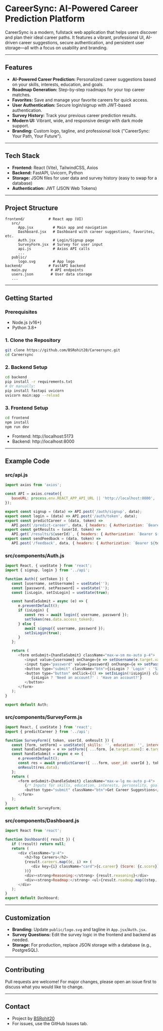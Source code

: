 

# CareerSync: AI-Powered Career Prediction Platform

CareerSync is a modern, fullstack web application that helps users discover and plan their ideal career paths. It features a vibrant, professional UI, AI-driven career suggestions, secure authentication, and persistent user storage—all with a focus on usability and branding.

---

## Features

- **AI-Powered Career Prediction:** Personalized career suggestions based on your skills, interests, education, and goals.
- **Roadmap Generation:** Step-by-step roadmaps for your top career matches.
- **Favorites:** Save and manage your favorite careers for quick access.
- **User Authentication:** Secure login/signup with JWT-based authentication.
- **Survey History:** Track your previous career prediction results.
- **Modern UI:** Vibrant, wide, and responsive design with dark mode support.
- **Branding:** Custom logo, tagline, and professional look ("CareerSync: Your Path, Your Future").

---

## Tech Stack

- **Frontend:** React (Vite), TailwindCSS, Axios
- **Backend:** FastAPI, Uvicorn, Python
- **Storage:** JSON files for user data and survey history (easy to swap for a database)
- **Authentication:** JWT (JSON Web Tokens)

---

## Project Structure

```
frontend/           # React app (UI)
   src/
      App.jsx         # Main app and navigation
      Dashboard.jsx   # Dashboard with career suggestions, favorites, etc.
      Auth.jsx        # Login/Signup page
      SurveyForm.jsx  # Survey for user input
      api.js          # Axios API calls
      ...
   public/
      logo.svg        # App logo
backend/            # FastAPI backend
   main.py           # API endpoints
   users.json        # User data storage
   ...
```

---

## Getting Started

### Prerequisites
- Node.js (v16+)
- Python 3.8+

### 1. Clone the Repository
```sh
git clone https://github.com/BSRohit20/Careersync.git
cd Careersync
```

### 2. Backend Setup
```sh
cd backend
pip install -r requirements.txt
# Or manually:
pip install fastapi uvicorn
uvicorn main:app --reload
```

### 3. Frontend Setup
```sh
cd frontend
npm install
npm run dev
```

- Frontend: http://localhost:5173
- Backend: http://localhost:8000

---

## Example Code

### src/api.js
```js
import axios from 'axios';

const API = axios.create({
   baseURL: process.env.REACT_APP_API_URL || 'http://localhost:8000',
});

export const signup = (data) => API.post('/auth/signup', data);
export const login = (data) => API.post('/auth/token', data);
export const predictCareer = (data, token) =>
   API.post('/predict-career', data, { headers: { Authorization: `Bearer ${token}` } });
export const getResults = (userId, token) =>
   API.get(`/results/${userId}`, { headers: { Authorization: `Bearer ${token}` } });
export const sendFeedback = (data, token) =>
   API.post('/feedback', data, { headers: { Authorization: `Bearer ${token}` } });
```

### src/components/Auth.js
```js
import React, { useState } from 'react';
import { signup, login } from '../api';

function Auth({ setToken }) {
   const [username, setUsername] = useState('');
   const [password, setPassword] = useState('');
   const [isLogin, setIsLogin] = useState(true);

   const handleSubmit = async (e) => {
      e.preventDefault();
      if (isLogin) {
         const res = await login({ username, password });
         setToken(res.data.access_token);
      } else {
         await signup({ username, password });
         setIsLogin(true);
      }
   };

   return (
      <form onSubmit={handleSubmit} className="max-w-sm mx-auto p-4">
         <input value={username} onChange={e => setUsername(e.target.value)} placeholder="Username" className="input" />
         <input type="password" value={password} onChange={e => setPassword(e.target.value)} placeholder="Password" className="input" />
         <button type="submit" className="btn">{isLogin ? 'Login' : 'Sign Up'}</button>
         <button type="button" onClick={() => setIsLogin(!isLogin)} className="link">
            {isLogin ? 'Need an account?' : 'Have an account?'}
         </button>
      </form>
   );
}

export default Auth;
```

### src/components/SurveyForm.js
```js
import React, { useState } from 'react';
import { predictCareer } from '../api';

function SurveyForm({ token, userId, onResult }) {
   const [form, setForm] = useState({ skills: '', education: '', interests: '', personality: '', goals: '' });
   const handleChange = e => setForm({ ...form, [e.target.name]: e.target.value });
   const handleSubmit = async e => {
      e.preventDefault();
      const res = await predictCareer({ ...form, user_id: userId }, token);
      onResult(res.data);
   };
   return (
      <form onSubmit={handleSubmit} className="max-w-lg mx-auto p-4">
         {/* Inputs for skills, education, interests, personality, goals */}
         <button type="submit" className="btn">Get Career Suggestions</button>
      </form>
   );
}
export default SurveyForm;
```

### src/components/Dashboard.js
```js
import React from 'react';

function Dashboard({ result }) {
   if (!result) return null;
   return (
      <div className="p-4">
         <h2>Top Careers</h2>
         {result.careers.map((c, i) => (
            <div key={i} className="card">{c.career} (Score: {c.score})</div>
         ))}
         <div><strong>Reasoning:</strong> {result.reasoning}</div>
         <div><strong>Roadmap:</strong> <ul>{result.roadmap.map((step, i) => <li key={i}>{step}</li>)}</ul></div>
      </div>
   );
}
export default Dashboard;
```

---

## Customization
- **Branding:** Update `public/logo.svg` and tagline in `App.jsx`/`Auth.jsx`.
- **Survey Questions:** Edit the survey logic in the frontend and backend as needed.
- **Storage:** For production, replace JSON storage with a database (e.g., PostgreSQL).

---

## Contributing
Pull requests are welcome! For major changes, please open an issue first to discuss what you would like to change.

---


## Contact
- Project by [BSRohit20](https://github.com/BSRohit20)
- For issues, use the GitHub Issues tab.
